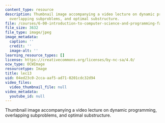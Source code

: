 ```yaml
---
content_type: resource
description: Thumbnail image accompanying a video lecture on dynamic programming,
  overlapping subproblems, and optimal substructure.
file: /courses/6-00-introduction-to-computer-science-and-programming-fall-2008/04ed23c02ccaaaf5ad710201cdc32d94_lec13.jpg
file_size: 3632
file_type: image/jpeg
image_metadata:
  caption: ''
  credit: ''
  image-alt: ''
learning_resource_types: []
license: https://creativecommons.org/licenses/by-nc-sa/4.0/
ocw_type: OCWImage
resourcetype: Image
title: lec13
uid: 04ed23c0-2cca-aaf5-ad71-0201cdc32d94
video_files:
  video_thumbnail_file: null
video_metadata:
  youtube_id: null
---
```

Thumbnail image accompanying a video lecture on dynamic programming, overlapping subproblems, and optimal substructure.